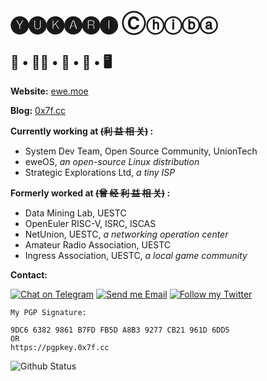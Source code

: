 # 🅨🅤🅚🅐🅡🅘 Ⓒⓗⓘⓑⓐ

## 🐑 • 🏳️‍⚧️️ • 🌃 • 🎀 • 🖥️

**Website:** [ewe.moe](https://ewe.moe)

**Blog:** [0x7f.cc](https://0x7f.cc)

**Currently working at ~~(利 益 相 关)~~ :**
- System Dev Team, Open Source Community, UnionTech
- eweOS, *an open-source Linux distribution*
- Strategic Explorations Ltd, *a tiny ISP*

**Formerly worked at ~~(曾 经 利 益 相 关)~~ :**
- Data Mining Lab, UESTC
- OpenEuler RISC-V, ISRC, ISCAS
- NetUnion, UESTC, *a networking operation center*
- Amateur Radio Association, UESTC
- Ingress Association, UESTC, *a local game community*

<p>

**Contact:**

[![Chat on Telegram](https://img.shields.io/static/v1?&logo=telegram&label=Telegram&color=blue&message=@YukariChiba&style=flat-square)](https://t.me/YukariChiba)
[![Send me Email](https://img.shields.io/static/v1?label=email&message=i@0x7f.cc&color=orange&style=flat-square)](mailto:i@0x7f.cc)
[![Follow my Twitter](https://img.shields.io/static/v1?&logo=twitter&label=Twitter&color=blue&message=YukariEwe&style=flat-square)](https://twitter.com/YukariEwe)

</p>

```
My PGP Signature:

9DC6 6382 9861 B7FD FB5D A8B3 9277 CB21 961D 6DD5
OR
https://pgpkey.0x7f.cc
```

<img src="https://github-readme-stats.vercel.app/api?username=YukariChiba&show_icons=true&theme=material-palenight" alt="Github Status" />
